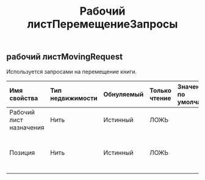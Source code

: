 ﻿---
title: Рабочий листПеремещениеЗапросы
second_title: Aspose.Cells Cloud Documen
type: docs
url: /ru/specification/model/worksheetmovingrequest/
description: "Aspose.Cells Спецификация облачной модели: WorksheetMovingRequest. Легко обрабатывайте Excel и другие документы электронных таблиц с помощью таких функций, как открытие, создание, редактирование, разделение, слияние, сравнение и преобразование."
kwords: Excel, Office, электронная таблица, Cloud REST API, рабочий листMovingRequest
weight: 50
---
## **рабочий листMovingRequest**

 Используется запросами на перемещение книги.

| Имя свойства| Тип недвижимости| Обнуляемый| Только чтение| Значение по умолчанию| Описание|
|:- |:- |:- |:- |:- |:- |
| Рабочий лист назначения| Нить| Истинный| ЛОЖЬ|| Имя целевого листа.|
| Позиция| Нить| Истинный| ЛОЖЬ|| Позиция для перемещения. Может быть ДО или ПОСЛЕ.|

